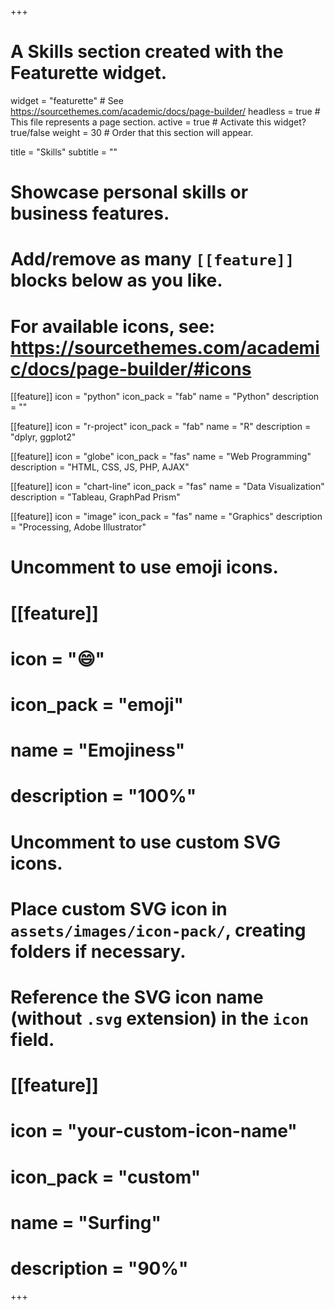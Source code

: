+++
# A Skills section created with the Featurette widget.
widget = "featurette"  # See https://sourcethemes.com/academic/docs/page-builder/
headless = true  # This file represents a page section.
active = true  # Activate this widget? true/false
weight = 30  # Order that this section will appear.

title = "Skills"
subtitle = ""

# Showcase personal skills or business features.
# 
# Add/remove as many `[[feature]]` blocks below as you like.
# 
# For available icons, see: https://sourcethemes.com/academic/docs/page-builder/#icons
[[feature]]
  icon = "python"
  icon_pack = "fab"
  name = "Python"
  description = ""
  
[[feature]]
  icon = "r-project"
  icon_pack = "fab"
  name = "R"
  description = "dplyr, ggplot2"
 
[[feature]]
  icon = "globe"
  icon_pack = "fas"
  name = "Web Programming"
  description = "HTML, CSS, JS, PHP, AJAX"
  
[[feature]]
  icon = "chart-line"
  icon_pack = "fas"
  name = "Data Visualization"
  description = "Tableau, GraphPad Prism"  
  
[[feature]]
  icon = "image"
  icon_pack = "fas"
  name = "Graphics"
  description = "Processing, Adobe Illustrator"
  
# Uncomment to use emoji icons.
# [[feature]]
#  icon = ":smile:"
#  icon_pack = "emoji"
#  name = "Emojiness"
#  description = "100%"  

# Uncomment to use custom SVG icons.
# Place custom SVG icon in `assets/images/icon-pack/`, creating folders if necessary.
# Reference the SVG icon name (without `.svg` extension) in the `icon` field.
# [[feature]]
#  icon = "your-custom-icon-name"
#  icon_pack = "custom"
#  name = "Surfing"
#  description = "90%"

+++
